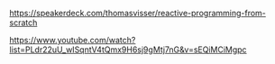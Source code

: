 https://speakerdeck.com/thomasvisser/reactive-programming-from-scratch

https://www.youtube.com/watch?list=PLdr22uU_wISqntV4tQmx9H6sj9gMtj7nG&v=sEQiMCiMgpc
